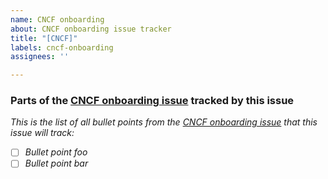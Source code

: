 ```yaml
---
name: CNCF onboarding
about: CNCF onboarding issue tracker
title: "[CNCF]"
labels: cncf-onboarding
assignees: ''

---
```


### Parts of the [CNCF onboarding issue](https://github.com/cncf/toc/issues/799) tracked by this issue

*This is the list of all bullet points from the [CNCF onboarding issue](https://github.com/cncf/toc/issues/799) that this issue will track:*

* [ ] *Bullet point foo*
* [ ] *Bullet point bar*
